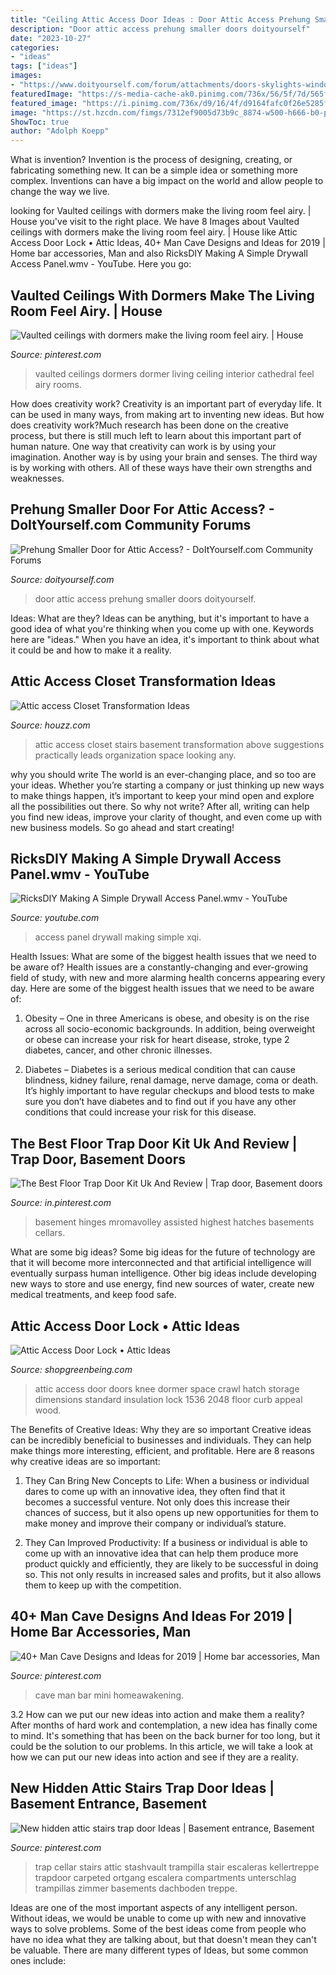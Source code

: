 ```yaml
---
title: "Ceiling Attic Access Door Ideas : Door Attic Access Prehung Smaller Doors Doityourself"
description: "Door attic access prehung smaller doors doityourself"
date: "2023-10-27"
categories:
- "ideas"
tags: ["ideas"]
images:
- "https://www.doityourself.com/forum/attachments/doors-skylights-windows/59807d1449675748-prehung-smaller-door-attic-access-img_1918.jpg"
featuredImage: "https://s-media-cache-ak0.pinimg.com/736x/56/5f/7d/565f7d61990c995a98a046ea664710bc.jpg"
featured_image: "https://i.pinimg.com/736x/d9/16/4f/d9164fafc0f26e5285f46b7210df4cdd.jpg"
image: "https://st.hzcdn.com/fimgs/7312ef9005d73b9c_8874-w500-h666-b0-p0--.jpg"
ShowToc: true
author: "Adolph Koepp"
---
```



What is invention?
Invention is the process of designing, creating, or fabricating something new. It can be a simple idea or something more complex. Inventions can have a big impact on the world and allow people to change the way we live.

	

		
looking for Vaulted ceilings with dormers make the living room feel airy. | House you've visit to the right place. We have 8 Images about Vaulted ceilings with dormers make the living room feel airy. | House like Attic Access Door Lock • Attic Ideas, 40+ Man Cave Designs and Ideas for 2019 | Home bar accessories, Man and also RicksDIY Making A Simple Drywall Access Panel.wmv - YouTube. Here you go:
		
    
## Vaulted Ceilings With Dormers Make The Living Room Feel Airy. | House

<img loading=lazy src="https://s-media-cache-ak0.pinimg.com/736x/56/5f/7d/565f7d61990c995a98a046ea664710bc.jpg" onerror="this.onerror=null;this.src='https://tse1.mm.bing.net/th?id=OIP.3YtsV1HIyHgP5VPhEhAHnAHaLD&amp;pid=15.1';" alt="Vaulted ceilings with dormers make the living room feel airy. | House">

_Source: pinterest.com_

>vaulted ceilings dormers dormer living ceiling interior cathedral feel airy rooms. 

	

How does creativity work?
Creativity is an important part of everyday life. It can be used in many ways, from making art to inventing new ideas. But how does creativity work?Much research has been done on the creative process, but there is still much left to learn about this important part of human nature. One way that creativity can work is by using your imagination. Another way is by using your brain and senses. The third way is by working with others. All of these ways have their own strengths and weaknesses.

    
## Prehung Smaller Door For Attic Access? - DoItYourself.com Community Forums

<img loading=lazy src="https://www.doityourself.com/forum/attachments/doors-skylights-windows/59807d1449675748-prehung-smaller-door-attic-access-img_1918.jpg" onerror="this.onerror=null;this.src='https://tse3.mm.bing.net/th?id=OIP.__SEStuqdCIfDzPcal1zTwHaJ4&amp;pid=15.1';" alt="Prehung Smaller Door for Attic Access? - DoItYourself.com Community Forums">

_Source: doityourself.com_

>door attic access prehung smaller doors doityourself. 

	

Ideas: What are they?
Ideas can be anything, but it's important to have a good idea of what you're thinking when you come up with one. Keywords here are "ideas." When you have an idea, it's important to think about what it could be and how to make it a reality.

    
## Attic Access Closet Transformation Ideas

<img loading=lazy src="https://st.hzcdn.com/fimgs/7312ef9005d73b9c_8874-w500-h666-b0-p0--.jpg" onerror="this.onerror=null;this.src='https://tse1.mm.bing.net/th?id=OIP.AFQ4ziT9-BZENg0EMJpkHwHaJ3&amp;pid=15.1';" alt="Attic access Closet Transformation Ideas">

_Source: houzz.com_

>attic access closet stairs basement transformation above suggestions practically leads organization space looking any. 

	

why you should write
The world is an ever-changing place, and so too are your ideas. Whether you’re starting a company or just thinking up new ways to make things happen, it’s important to keep your mind open and explore all the possibilities out there. So why not write? After all, writing can help you find new ideas, improve your clarity of thought, and even come up with new business models. So go ahead and start creating!

    
## RicksDIY Making A Simple Drywall Access Panel.wmv - YouTube

<img loading=lazy src="http://i.ytimg.com/vi/hKE1Bhl_XqI/hqdefault.jpg" onerror="this.onerror=null;this.src='https://tse1.mm.bing.net/th?id=OIP.OfzH3LKuTwmQNkath8FBrQHaFj&amp;pid=15.1';" alt="RicksDIY Making A Simple Drywall Access Panel.wmv - YouTube">

_Source: youtube.com_

>access panel drywall making simple xqi. 

	

Health Issues: What are some of the biggest health issues that we need to be aware of?
Health issues are a constantly-changing and ever-growing field of study, with new and more alarming health concerns appearing every day. Here are some of the biggest health issues that we need to be aware of:
1. Obesity – One in three Americans is obese, and obesity is on the rise across all socio-economic backgrounds. In addition, being overweight or obese can increase your risk for heart disease, stroke, type 2 diabetes, cancer, and other chronic illnesses.

2. Diabetes – Diabetes is a serious medical condition that can cause blindness, kidney failure, renal damage, nerve damage, coma or death. It’s highly important to have regular checkups and blood tests to make sure you don’t have diabetes and to find out if you have any other conditions that could increase your risk for this disease.


    
## The Best Floor Trap Door Kit Uk And Review | Trap Door, Basement Doors

<img loading=lazy src="https://i.pinimg.com/736x/d9/16/4f/d9164fafc0f26e5285f46b7210df4cdd.jpg" onerror="this.onerror=null;this.src='https://tse2.mm.bing.net/th?id=OIP._y6JjC2_CgBcCISc5AdSRgHaHa&amp;pid=15.1';" alt="The Best Floor Trap Door Kit Uk And Review | Trap door, Basement doors">

_Source: in.pinterest.com_

>basement hinges mromavolley assisted highest hatches basements cellars. 

	

What are some big ideas?
Some big ideas for the future of technology are that it will become more interconnected and that artificial intelligence will eventually surpass human intelligence. Other big ideas include developing new ways to store and use energy, find new sources of water, create new medical treatments, and keep food safe.

    
## Attic Access Door Lock • Attic Ideas

<img loading=lazy src="http://shopgreenbeing.com/wp-content/uploads/2018/02/dormer-access-doors-standard-with-size-2048-x-1536.jpg" onerror="this.onerror=null;this.src='https://tse1.mm.bing.net/th?id=OIP.AW59gvdwh71pxg4oZnUKAgHaFj&amp;pid=15.1';" alt="Attic Access Door Lock • Attic Ideas">

_Source: shopgreenbeing.com_

>attic access door doors knee dormer space crawl hatch storage dimensions standard insulation lock 1536 2048 floor curb appeal wood. 

	

The Benefits of Creative Ideas: Why they are so important
Creative ideas can be incredibly beneficial to businesses and individuals. They can help make things more interesting, efficient, and profitable. Here are 8 reasons why creative ideas are so important:
1. They Can Bring New Concepts to Life: When a business or individual dares to come up with an innovative idea, they often find that it becomes a successful venture. Not only does this increase their chances of success, but it also opens up new opportunities for them to make money and improve their company or individual’s stature.

2. They Can Improved Productivity: If a business or individual is able to come up with an innovative idea that can help them produce more product quickly and efficiently, they are likely to be successful in doing so. This not only results in increased sales and profits, but it also allows them to keep up with the competition.


    
## 40+ Man Cave Designs And Ideas For 2019 | Home Bar Accessories, Man

<img loading=lazy src="https://i.pinimg.com/originals/fe/22/16/fe2216e46f4687ca6daddedf6ae574e7.jpg" onerror="this.onerror=null;this.src='https://tse3.mm.bing.net/th?id=OIP.XfG2AmyfavUeioietwx9cAHaJ4&amp;pid=15.1';" alt="40+ Man Cave Designs and Ideas for 2019 | Home bar accessories, Man">

_Source: pinterest.com_

>cave man bar mini homeawakening. 

	

3.2 How can we put our new ideas into action and make them a reality?
After months of hard work and contemplation, a new idea has finally come to mind. It's something that has been on the back burner for too long, but it could be the solution to our problems. In this article, we will take a look at how we can put our new ideas into action and see if they are a reality.

    
## New Hidden Attic Stairs Trap Door Ideas | Basement Entrance, Basement

<img loading=lazy src="https://i.pinimg.com/736x/d2/8a/11/d28a11c2114fa38df2a8b1d258f7a789.jpg" onerror="this.onerror=null;this.src='https://tse2.mm.bing.net/th?id=OIP.Ns5tyuh9-UGzV9mG8K_X4AAAAA&amp;pid=15.1';" alt="New hidden attic stairs trap door Ideas | Basement entrance, Basement">

_Source: pinterest.com_

>trap cellar stairs attic stashvault trampilla stair escaleras kellertreppe trapdoor carpeted ortgang escalera compartments unterschlag trampillas zimmer basements dachboden treppe. 

	

Ideas are one of the most important aspects of any intelligent person. Without ideas, we would be unable to come up with new and innovative ways to solve problems. Some of the best ideas come from people who have no idea what they are talking about, but that doesn't mean they can't be valuable. There are many different types of Ideas, but some common ones include:

